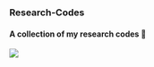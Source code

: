 ### Research-Codes
#### A collection of my research codes :crocodile:
![](https://https://github.com/legetker/Research-Codes/tree/main/etc/club-penguin.gif)
